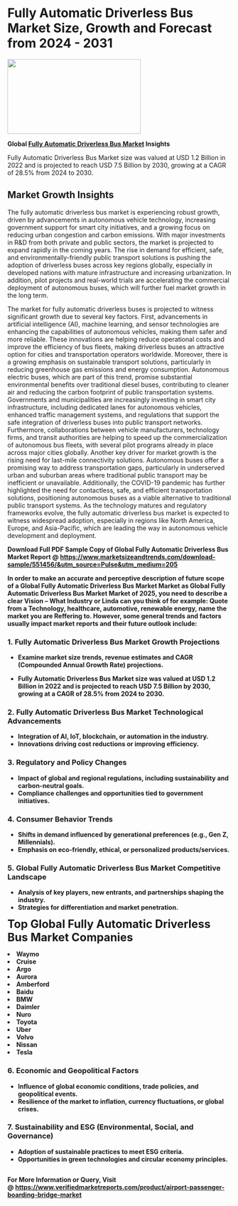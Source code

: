 <H1>Fully Automatic Driverless Bus Market Size, Growth and Forecast from 2024 - 2031</H1><img class="aligncenter size-medium wp-image-584254" src="https://thirdeyenews.in/wp-content/uploads/2024/09/Global-Market-Research-300x168.jpeg" alt="" width="300" height="168" /><p><strong>Global&nbsp;<a href="https://www.marketsizeandtrends.com/download-sample/551456/&amp;utm_source=Pulse&amp;utm_medium=205">Fully Automatic Driverless Bus Market</a> Insights</strong></p><p>Fully Automatic Driverless Bus Market size was valued at USD 1.2 Billion in 2022 and is projected to reach USD 7.5 Billion by 2030, growing at a CAGR of 28.5% from 2024 to 2030.</p><p><h2>Market Growth Insights</h2> <p>The fully automatic driverless bus market is experiencing robust growth, driven by advancements in autonomous vehicle technology, increasing government support for smart city initiatives, and a growing focus on reducing urban congestion and carbon emissions. With major investments in R&D from both private and public sectors, the market is projected to expand rapidly in the coming years. The rise in demand for efficient, safe, and environmentally-friendly public transport solutions is pushing the adoption of driverless buses across key regions globally, especially in developed nations with mature infrastructure and increasing urbanization. In addition, pilot projects and real-world trials are accelerating the commercial deployment of autonomous buses, which will further fuel market growth in the long term.</p> <p><strong></strong></p> <p>The market for fully automatic driverless buses is projected to witness significant growth due to several key factors. First, advancements in artificial intelligence (AI), machine learning, and sensor technologies are enhancing the capabilities of autonomous vehicles, making them safer and more reliable. These innovations are helping reduce operational costs and improve the efficiency of bus fleets, making driverless buses an attractive option for cities and transportation operators worldwide. Moreover, there is a growing emphasis on sustainable transport solutions, particularly in reducing greenhouse gas emissions and energy consumption. Autonomous electric buses, which are part of this trend, promise substantial environmental benefits over traditional diesel buses, contributing to cleaner air and reducing the carbon footprint of public transportation systems. Governments and municipalities are increasingly investing in smart city infrastructure, including dedicated lanes for autonomous vehicles, enhanced traffic management systems, and regulations that support the safe integration of driverless buses into public transport networks. Furthermore, collaborations between vehicle manufacturers, technology firms, and transit authorities are helping to speed up the commercialization of autonomous bus fleets, with several pilot programs already in place across major cities globally. Another key driver for market growth is the rising need for last-mile connectivity solutions. Autonomous buses offer a promising way to address transportation gaps, particularly in underserved urban and suburban areas where traditional public transport may be inefficient or unavailable. Additionally, the COVID-19 pandemic has further highlighted the need for contactless, safe, and efficient transportation solutions, positioning autonomous buses as a viable alternative to traditional public transport systems. As the technology matures and regulatory frameworks evolve, the fully automatic driverless bus market is expected to witness widespread adoption, especially in regions like North America, Europe, and Asia-Pacific, which are leading the way in autonomous vehicle development and deployment. <p><strong></p><p><span class=""><strong>Download Full PDF Sample Copy of Global Fully Automatic Driverless Bus Market Report</strong> @ <a href="https://www.marketsizeandtrends.com/download-sample/551456/&amp;utm_source=Pulse&amp;utm_medium=205" target="_blank">https://www.marketsizeandtrends.com/download-sample/551456/&amp;utm_source=Pulse&amp;utm_medium=205</a></span></p><p>In order to make an accurate and perceptive description of future scope of a Global&nbsp;Fully Automatic Driverless Bus Market Market as Global&nbsp;Fully Automatic Driverless Bus Market Market of 2025, you need to describe a clear Vision &ndash; What Industry or Linda can you think of for example: Quote from a Technology, healthcare, automotive, renewable energy, name the market you are Reffering to. However, some general trends and factors usually impact market reports and their future outlook include:</p><h3>1.&nbsp;<strong>Fully Automatic Driverless Bus Market Growth Projections</strong></h3><ul><li>Examine market size trends, revenue estimates and CAGR (Compounded Annual Growth Rate) projections.</li><li><p>Fully Automatic Driverless Bus Market size was valued at USD 1.2 Billion in 2022 and is projected to reach USD 7.5 Billion by 2030, growing at a CAGR of 28.5% from 2024 to 2030.</p></li></ul><h3>2.&nbsp;<strong>Fully Automatic Driverless Bus Market Technological Advancements</strong></h3><ul><li>Integration of AI, IoT, blockchain, or automation in the industry.</li><li>Innovations driving cost reductions or improving efficiency.</li></ul><h3>3.&nbsp;<strong>Regulatory and Policy Changes</strong></h3><ul><li>Impact of global and regional regulations, including sustainability and carbon-neutral goals.</li><li>Compliance challenges and opportunities tied to government initiatives.</li></ul><h3>4.&nbsp;<strong>Consumer Behavior Trends</strong></h3><ul><li>Shifts in demand influenced by generational preferences (e.g., Gen Z, Millennials).</li><li>Emphasis on eco-friendly, ethical, or personalized products/services.</li></ul><h3>5.&nbsp;<strong>Global Fully Automatic Driverless Bus Market Competitive Landscape</strong></h3><ul><li>Analysis of key players, new entrants, and partnerships shaping the industry.</li><li>Strategies for differentiation and market penetration.</li></ul><p data-pm-slice="1 1 []"><span style="color: inherit; font-family: inherit; font-size: 25px;">Top Global Fully Automatic Driverless Bus Market Companies</span></p><div class="" data-test-id=""><p><li>Waymo</li><li> Cruise</li><li> Argo</li><li> Aurora</li><li> Amberford</li><li> Baidu</li><li> BMW</li><li> Daimler</li><li> Nuro</li><li> Toyota</li><li> Uber</li><li> Volvo</li><li> Nissan</li><li> Tesla</li></p></div><h3>6.&nbsp;<strong>Economic and Geopolitical Factors</strong></h3><ul><li>Influence of global economic conditions, trade policies, and geopolitical events.</li><li>Resilience of the market to inflation, currency fluctuations, or global crises.</li></ul><h3>7.&nbsp;<strong>Sustainability and ESG (Environmental, Social, and Governance)</strong></h3><ul><li>Adoption of sustainable practices to meet ESG criteria.</li><li>Opportunities in green technologies and circular economy principles.</li></ul><h2><strong style="font-size: 14px;">For More Information or Query, Visit @&nbsp;</strong><a style="background-color: #ffffff; font-size: 14px;" href="https://www.marketsizeandtrends.com/report/fully-automatic-driverless-bus-market/" target="_blank">https://www.verifiedmarketreports.com/product/airport-passenger-boarding-bridge-market</a></h2>
